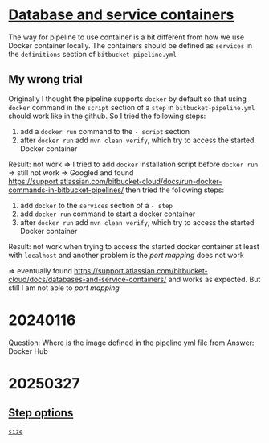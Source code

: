# [Database and service containers](https://support.atlassian.com/bitbucket-cloud/docs/databases-and-service-containers/)

The way for pipeline to use container is a bit different from how we use Docker container locally. The containers should be defined as `services` in the `definitions` section of `bitbucket-pipeline.yml`

## My wrong trial
Originally I thought the pipeline supports `docker` by default so that using `docker` command in the `script` section of a `step` in `bitbucket-pipeline.yml` should work like in the github. So I tried the following steps:

1. add a `docker run` command to the `- script` section
2. after `docker run` add `mvn clean verify`, which try to access the started Docker container

Result: not work => I tried to add `docker` installation script before `docker run` => still not work => Googled and found https://support.atlassian.com/bitbucket-cloud/docs/run-docker-commands-in-bitbucket-pipelines/ then tried the following steps:

1. add `docker` to the `services` section of a `- step`
2. add `docker run` command to start a docker container
3. after `docker run` add `mvn clean verify`, which try to access the started Docker container

Result: not work when trying to access the started docker container at least with `localhost` and another problem is the *port mapping* does not work

=> eventually found https://support.atlassian.com/bitbucket-cloud/docs/databases-and-service-containers/ and works as expected. But still I am not able to  *port mapping*

# 20240116
Question: Where is the image defined in the pipeline yml file from
Answer: Docker Hub

# 20250327
## [Step options](https://support.atlassian.com/bitbucket-cloud/docs/step-options/)
[`size`](https://support.atlassian.com/bitbucket-cloud/docs/step-options/#Size)

